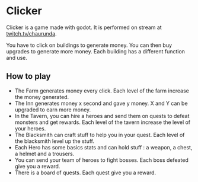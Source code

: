 # Clicker

Clicker is a game made with godot. It is performed on stream at [twitch.tv/chaurunda](https://twitch.tv/chaurunda).

You have to click on buildings to generate money. You can then buy upgrades to generate more money.
Each building has a different function and use.

## How to play

- The Farm generates money every click. Each level of the farm increase the money generated.
- The Inn generates money x second and gave y money. X and Y can be upgraded to earn more money.
- In the Tavern, you can hire a heroes and send them on quests to defeat monsters and get rewards. Each level of the tavern increase the level of your heroes.
- The Blacksmith can craft stuff to help you in your quest. Each level of the blacksmith level up the stuff.
- Each Hero has some basics stats and can hold stuff : a weapon, a chest, a helmet and a trousers.
- You can send your team of heroes to fight bosses. Each boss defeated give you a reward.
- There is a board of quests. Each quest give you a reward.
